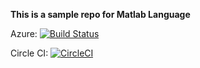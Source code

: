 **This is a sample repo for Matlab Language**

Azure: [![Build Status](https://dev.azure.com/abhargav-test/testExtension/_apis/build/status/abhargav-mw.sampleRepo?branchName=master)](https://dev.azure.com/abhargav-test/testExtension/_build/latest?definitionId=1&branchName=master)

Circle CI: [![CircleCI](https://circleci.com/gh/abhargav-mw/sampleRepo.svg?style=svg)](https://circleci.com/gh/abhargav-mw/sampleRepo)
